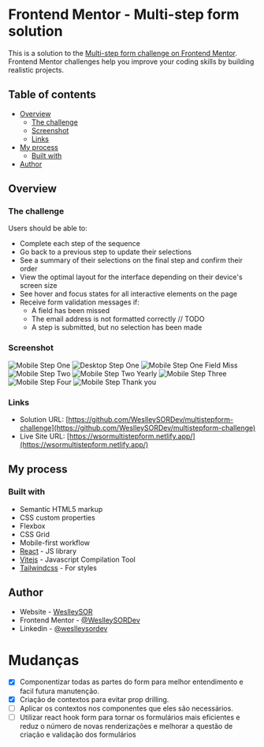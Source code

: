 # Frontend Mentor - Multi-step form solution

This is a solution to the [Multi-step form challenge on Frontend Mentor](https://www.frontendmentor.io/challenges/multistep-form-YVAnSdqQBJ). Frontend Mentor challenges help you improve your coding skills by building realistic projects.

## Table of contents

- [Overview](#overview)
  - [The challenge](#the-challenge)
  - [Screenshot](#screenshot)
  - [Links](#links)
- [My process](#my-process)
  - [Built with](#built-with)
- [Author](#author)

## Overview

### The challenge

Users should be able to:

- Complete each step of the sequence
- Go back to a previous step to update their selections
- See a summary of their selections on the final step and confirm their order
- View the optimal layout for the interface depending on their device's screen size
- See hover and focus states for all interactive elements on the page
- Receive form validation messages if:
  - A field has been missed
  - The email address is not formatted correctly // TODO
  - A step is submitted, but no selection has been made

### Screenshot

![Mobile Step One](./.github/images/1.png)
![Desktop Step One](./.github/images/desktop-1.png)
![Mobile Step One Field Miss](./.github/images/1-field-required.png)
![Mobile Step Two](./.github/images/2.png)
![Mobile Step Two Yearly](./.github/images/2-yearly.png)
![Mobile Step Three](./.github/images/3.png)
![Mobile Step Four](./.github/images/4.png)
![Mobile Step Thank you](./.github/images/thanku.png)

### Links

- Solution URL: [https://github.com/WeslleySORDev/multistepform-challenge](https://github.com/WeslleySORDev/multistepform-challenge)
- Live Site URL: [https://wsormultistepform.netlify.app/](https://wsormultistepform.netlify.app/)

## My process

### Built with

- Semantic HTML5 markup
- CSS custom properties
- Flexbox
- CSS Grid
- Mobile-first workflow
- [React](https://reactjs.org/) - JS library
- [Vitejs](https://vitejs.dev/) - Javascript Compilation Tool
- [Tailwindcss](https://tailwindcss.com/) - For styles

## Author

- Website - [WeslleySOR](https://wsorportifolio.netlify.app/)
- Frontend Mentor - [@WeslleySORDev](https://www.frontendmentor.io/profile/WeslleySORDev)
- Linkedin - [@weslleysordev](https://www.linkedin.com/in/weslleysordev/)

# Mudanças

- [x] Componentizar todas as partes do form para melhor entendimento e facil futura manutenção.
- [x] Criação de contextos para evitar prop drilling.
- [ ] Aplicar os contextos nos componentes que eles são necessários.
- [ ] Utilizar react hook form para tornar os formulários mais eficientes e reduz o número de novas renderizações e melhorar
      a questão de criação e validação dos formulários
